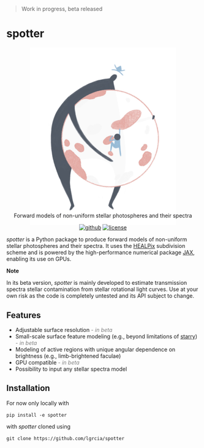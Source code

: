 > Work in progress, beta released

# spotter

<p align="center" style="margin-bottom:-50px">
    <img src="docs/_static/spotter.jpg" width="380">
</p>

<p align="center">
  Forward models of non-uniform stellar photospheres and their spectra
  <br>
  <p align="center">
    <a href="https://github.com/lgrcia/spotter">
      <img src="https://img.shields.io/badge/github-lgrcia/spotter-indianred.svg?style=flat" alt="github"/></a>
    <a href="LICENCE">
      <img src="https://img.shields.io/badge/license-MIT-lightgray.svg?style=flat" alt="license"/>
    </a>
  </p>
</p>

*spotter* is a Python package to produce forward models of non-uniform stellar photospheres and their spectra. It uses the [HEALPix](https://healpix.sourceforge.io/) subdivision scheme and is powered by the high-performance numerical package [JAX](https://jax.readthedocs.io/en/latest/notebooks/quickstart.html), enabling its use on GPUs.

**Note**

In its beta version, *spotter* is mainly developed to estimate transmission spectra stellar contamination from stellar rotational light curves. Use at your own risk as the code is completely untested and its API subject to change.

## Features

- Adjustable surface resolution <span style="color:grey">- *in beta*</span>
- Small-scale surface feature modeling (e.g., beyond limitations of [starry]()) <span style="color:grey">- *in beta*</span>
- Modeling of active regions with unique angular dependence on brightness (e.g., limb-brightened faculae)
- GPU compatible <span style="color:grey">- *in beta*</span>
- Possibility to input any stellar spectra model


## Installation

For now only locally with

```
pip install -e spotter
```

with *spotter* cloned using
```
git clone https://github.com/lgrcia/spotter
```
